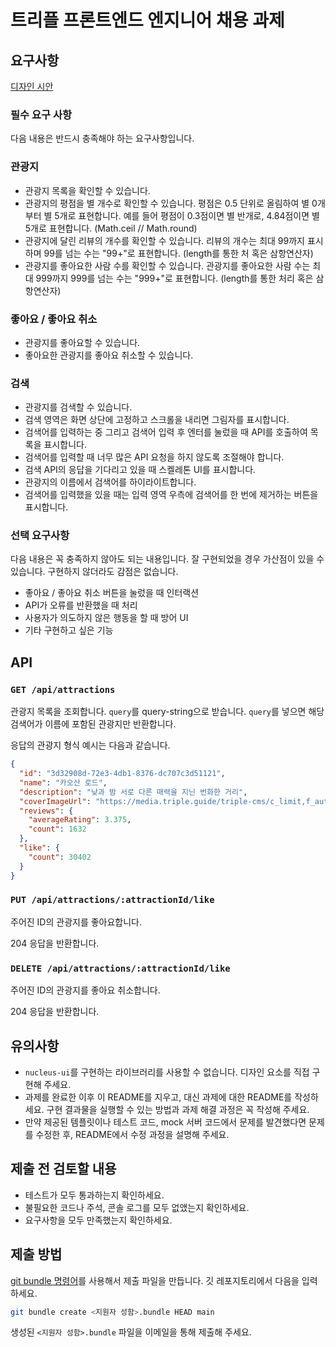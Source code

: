 # 트리플 프론트엔드 엔지니어 채용 과제

## 요구사항

[디자인 시안](https://www.figma.com/file/EymGb3djHxVHQtC59WHT5a)

### 필수 요구 사항

다음 내용은 반드시 충족해야 하는 요구사항입니다.

### 관광지

- 관광지 목록을 확인할 수 있습니다.
- 관광지의 평점을 별 개수로 확인할 수 있습니다. 평점은 0.5 단위로 올림하여 별 0개부터 별 5개로 표현합니다. 예를 들어 평점이 0.3점이면 별 반개로, 4.84점이면 별 5개로 표현합니다. (Math.ceil // Math.round)
- 관광지에 달린 리뷰의 개수를 확인할 수 있습니다. 리뷰의 개수는 최대 99까지 표시하며 99를 넘는 수는 "99+"로 표현합니다. (length를 통한 처 혹은 삼항연산자)
- 관광지를 좋아요한 사람 수를 확인할 수 있습니다. 관광지를 좋아요한 사람 수는 최대 999까지 999를 넘는 수는 "999+"로 표현합니다. (length를 통한 처리 혹은 삼항연산자)

### 좋아요 / 좋아요 취소

- 관광지를 좋아요할 수 있습니다.
- 좋아요한 관광지를 좋아요 취소할 수 있습니다.

### 검색

- 관광지를 검색할 수 있습니다.
- 검색 영역은 화면 상단에 고정하고 스크롤을 내리면 그림자를 표시합니다.
- 검색어를 입력하는 중 그리고 검색어 입력 후 엔터를 눌렀을 때 API를 호출하여 목록을 표시합니다.
- 검색어를 입력할 때 너무 많은 API 요청을 하지 않도록 조절해야 합니다.
- 검색 API의 응답을 기다리고 있을 때 스켈레톤 UI를 표시합니다.
- 관광지의 이름에서 검색어를 하이라이트합니다.
- 검색어를 입력했을 있을 때는 입력 영역 우측에 검색어를 한 번에 제거하는 버튼을 표시합니다.

### 선택 요구사항

다음 내용은 꼭 충족하지 않아도 되는 내용입니다. 잘 구현되었을 경우 가산점이 있을 수 있습니다. 구현하지 않더라도 감점은 없습니다.

- 좋아요 / 좋아요 취소 버튼을 눌렀을 때 인터랙션
- API가 오류를 반환했을 때 처리
- 사용자가 의도하지 않은 행동을 할 때 방어 UI
- 기타 구현하고 싶은 기능

## API

### `GET /api/attractions`

관광지 목록을 조회합니다. `query`를 query-string으로 받습니다. `query`를 넣으면 해당 검색어가 이름에 포함된 관광지만 반환합니다.

응답의 관광지 형식 예시는 다음과 같습니다.

```json
{
  "id": "3d32908d-72e3-4db1-8376-dc707c3d51121",
  "name": "카오산 로드",
  "description": "낮과 밤 서로 다른 매력을 지닌 번화한 거리",
  "coverImageUrl": "https://media.triple.guide/triple-cms/c_limit,f_auto,h_1024,w_1024/7b17a6dd-ea68-4804-b5b8-57fe656d982e.jpeg",
  "reviews": {
    "averageRating": 3.375,
    "count": 1632
  },
  "like": {
    "count": 30402
  }
}
```

### `PUT /api/attractions/:attractionId/like`

주어진 ID의 관광지를 좋아요합니다.

204 응답을 반환합니다.

### `DELETE /api/attractions/:attractionId/like`

주어진 ID의 관광지를 좋아요 취소합니다.

204 응답을 반환합니다.

## 유의사항

- `nucleus-ui`를 구현하는 라이브러리를 사용할 수 없습니다. 디자인 요소를 직접 구현해 주세요.
- 과제를 완료한 이후 이 README를 지우고, 대신 과제에 대한 README를 작성하세요. 구현 결과물을 실행할 수 있는 방법과 과제 해결 과정은 꼭 작성해 주세요.
- 만약 제공된 템플릿이나 테스트 코드, mock 서버 코드에서 문제를 발견했다면 문제를 수정한 후, README에서 수정 과정을 설명해 주세요.

## 제출 전 검토할 내용

- 테스트가 모두 통과하는지 확인하세요.
- 불필요한 코드나 주석, 콘솔 로그를 모두 없앴는지 확인하세요.
- 요구사항을 모두 만족했는지 확인하세요.

## 제출 방법

[git bundle 명령어](https://git-scm.com/book/ko/v2/Git-%EB%8F%84%EA%B5%AC-Bundle)를 사용해서 제출 파일을 만듭니다.
깃 레포지토리에서 다음을 입력하세요.

```sh
git bundle create <지원자 성함>.bundle HEAD main
```

생성된 `<지원자 성함>.bundle` 파일을 이메일을 통해 제출해 주세요.

